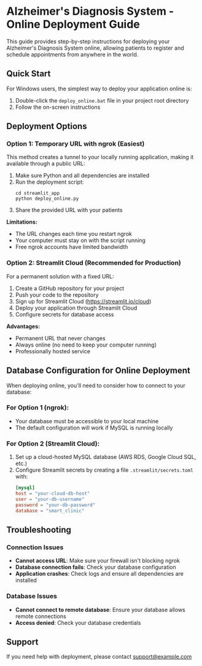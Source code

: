 # Alzheimer's Diagnosis System - Online Deployment Guide

This guide provides step-by-step instructions for deploying your Alzheimer's Diagnosis System online, allowing patients to register and schedule appointments from anywhere in the world.

## Quick Start

For Windows users, the simplest way to deploy your application online is:

1. Double-click the `deploy_online.bat` file in your project root directory
2. Follow the on-screen instructions

## Deployment Options

### Option 1: Temporary URL with ngrok (Easiest)

This method creates a tunnel to your locally running application, making it available through a public URL:

1. Make sure Python and all dependencies are installed
2. Run the deployment script:
   ```
   cd streamlit_app
   python deploy_online.py
   ```
3. Share the provided URL with your patients

**Limitations:**
- The URL changes each time you restart ngrok
- Your computer must stay on with the script running
- Free ngrok accounts have limited bandwidth

### Option 2: Streamlit Cloud (Recommended for Production)

For a permanent solution with a fixed URL:

1. Create a GitHub repository for your project
2. Push your code to the repository
3. Sign up for Streamlit Cloud (https://streamlit.io/cloud)
4. Deploy your application through Streamlit Cloud
5. Configure secrets for database access

**Advantages:**
- Permanent URL that never changes
- Always online (no need to keep your computer running)
- Professionally hosted service

## Database Configuration for Online Deployment

When deploying online, you'll need to consider how to connect to your database:

### For Option 1 (ngrok):
- Your database must be accessible to your local machine
- The default configuration will work if MySQL is running locally

### For Option 2 (Streamlit Cloud):
1. Set up a cloud-hosted MySQL database (AWS RDS, Google Cloud SQL, etc.)
2. Configure Streamlit secrets by creating a file `.streamlit/secrets.toml` with:
   ```toml
   [mysql]
   host = "your-cloud-db-host"
   user = "your-db-username"
   password = "your-db-password"
   database = "smart_clinic"
   ```

## Troubleshooting

### Connection Issues
- **Cannot access URL**: Make sure your firewall isn't blocking ngrok
- **Database connection fails**: Check your database configuration
- **Application crashes**: Check logs and ensure all dependencies are installed

### Database Issues
- **Cannot connect to remote database**: Ensure your database allows remote connections
- **Access denied**: Check your database credentials

## Support

If you need help with deployment, please contact support@example.com 